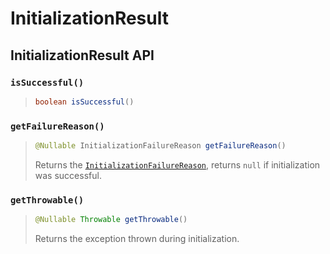 # InitializationResult

## InitializationResult API

### `isSuccessful()`

> ```java
> boolean isSuccessful()
> ```

### `getFailureReason()`

> ```java
> @Nullable InitializationFailureReason getFailureReason()
> ```
>
> Returns the [`InitializationFailureReason`](initializationfailurereason.md), returns `null` if initialization was successful.

### `getThrowable()`

> ```java
> @Nullable Throwable getThrowable()
> ```
>
> Returns the exception thrown during initialization.
